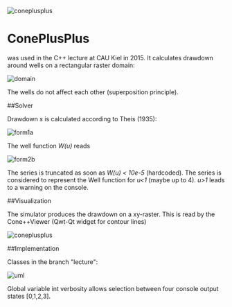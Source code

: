 ![coneplusplus](https://cloud.githubusercontent.com/assets/12182426/9603318/39a1f5ba-50b0-11e5-9af7-626ec9d8546d.jpg)

# ConePlusPlus

was used in the C++ lecture at CAU Kiel in 2015. It calculates drawdown around wells on a rectangular raster domain:

![domain](https://cloud.githubusercontent.com/assets/12182426/8676057/7f14d7e6-2a47-11e5-9e47-375a3e9b16bc.png)

The wells do not affect each other (superposition principle).

##Solver

Drawdown *s* is calculated according to Theis (1935):

![form1a](https://cloud.githubusercontent.com/assets/12182426/8675107/51d68d4c-2a42-11e5-9da6-37cf46ef6b84.jpg)

The well function *W(u)* reads

![form2b](https://cloud.githubusercontent.com/assets/12182426/8675113/569c83ea-2a42-11e5-94c6-f1c311be3e57.jpg)

The series is truncated as soon as *W(u) < 10e-5* (hardcoded). The series is considered to represent the Well function for *u<1* (maybe up to 4). *u>1* leads to a warning on the console.

##Visualization

The simulator produces the drawdown on a xy-raster. This is read by the Cone++Viewer (Qwt-Qt widget for contour lines)

![coneplusplus](https://cloud.githubusercontent.com/assets/12182426/8657360/778a6c5c-299d-11e5-9790-ac13733ce889.PNG)


##Implementation

Classes in the branch "lecture":

![uml](https://cloud.githubusercontent.com/assets/12182426/8676062/84bddb48-2a47-11e5-8f60-1c84a44ff5c0.png)

Global variable int verbosity allows selection between four console output states [0,1,2,3].
